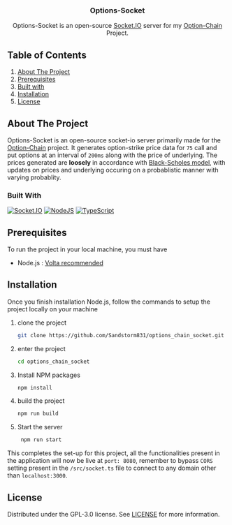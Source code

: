 <div align="center">
<h3 align="center">Options-Socket</h3>

  <p align="center">
    Options-Socket is an open-source <a href="https://socket.io">Socket.IO</a> server for my <a href="https://github.com/sandstorm831/option_chain">Option-Chain</a> Project.
    <br />
  </p>
</div>

<!-- TABLE OF CONTENTS -->

## Table of Contents

  <ol>
    <li><a href="#about-the-project">About The Project</a></li>
    <li><a href="#prerequisites">Prerequisites</a></li>
    <li><a href="#built-with">Built with</a></li>
    <li><a href="#installation">Installation</a></li>
    <li><a href="#license">License</a></li>
  </ol>

<!-- ABOUT THE PROJECT -->

## About The Project

Options-Socket is an open-source socket-io server primarily made for the [Option-Chain](https://github.com/sandstorm831/option_chain) project. It generates option-strike price data for `75` call and put options at an interval of `200ms` along with the price of underlying. The prices generated are **loosely** in accordance with [Black-Scholes model](https://en.wikipedia.org/wiki/Black%E2%80%93Scholes_model), with updates on prices and underlying occuring on a probablistic manner with varying probablity.
### Built With

[![Socket.IO][Socket.io]][Socket-url]
[![NodeJS][nodejs]][nodejs-url]
[![TypeScript][typescript]][typescript-url]

## Prerequisites

To run the project in your local machine, you must have

- Node.js : [Volta recommended](https://volta.sh/)

## Installation

Once you finish installation Node.js, follow the commands to setup the project locally on your machine

1. clone the project
   ```sh
   git clone https://github.com/Sandstorm831/options_chain_socket.git
   ```
2. enter the project
   ```sh
   cd options_chain_socket
   ```
3. Install NPM packages
   ```sh
   npm install
   ```

4. build the project

   ```sh
   npm run build
   ```

5. Start the server
   ```sh
    npm run start
   ```
This completes the set-up for this project, all the functionalities present in the application will now be live at `port: 8080`, remember to bypass `CORS` setting present in the `/src/socket.ts` file to connect to any domain other than `localhost:3000`.

<!-- LICENSE -->


## License

Distributed under the GPL-3.0 license. See [LICENSE](./LICENSE) for more information.

[Socket.io]: https://img.shields.io/badge/Socket.io-black?style=for-the-badge&logo=socket.io&badgeColor=010101
[Socket-url]: https://socket.io/
[nodejs]: https://img.shields.io/badge/node.js-6DA55F?style=for-the-badge&logo=node.js&logoColor=white
[nodejs-url]: https://nodejs.org/en
[typescript]: https://img.shields.io/badge/typescript-%23007ACC.svg?style=for-the-badge&logo=typescript&logoColor=white
[typescript-url]: https://www.typescriptlang.org/
